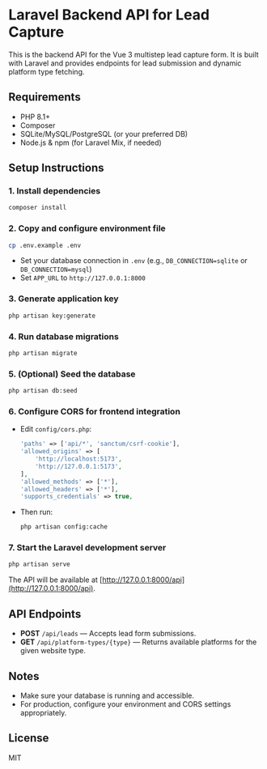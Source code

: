 

# Laravel Backend API for Lead Capture

This is the backend API for the Vue 3 multistep lead capture form. It is built with Laravel and provides endpoints for lead submission and dynamic platform type fetching.

## Requirements
- PHP 8.1+
- Composer
- SQLite/MySQL/PostgreSQL (or your preferred DB)
- Node.js & npm (for Laravel Mix, if needed)

## Setup Instructions

### 1. Install dependencies
```sh
composer install
```

### 2. Copy and configure environment file
```sh
cp .env.example .env
```
- Set your database connection in `.env` (e.g., `DB_CONNECTION=sqlite` or `DB_CONNECTION=mysql`)
- Set `APP_URL` to `http://127.0.0.1:8000`

### 3. Generate application key
```sh
php artisan key:generate
```

### 4. Run database migrations
```sh
php artisan migrate
```

### 5. (Optional) Seed the database
```sh
php artisan db:seed
```

### 6. Configure CORS for frontend integration
- Edit `config/cors.php`:
  ```php
  'paths' => ['api/*', 'sanctum/csrf-cookie'],
  'allowed_origins' => [
      'http://localhost:5173',
      'http://127.0.0.1:5173',
  ],
  'allowed_methods' => ['*'],
  'allowed_headers' => ['*'],
  'supports_credentials' => true,
  ```
- Then run:
  ```sh
  php artisan config:cache
  ```

### 7. Start the Laravel development server
```sh
php artisan serve
```

The API will be available at [http://127.0.0.1:8000/api](http://127.0.0.1:8000/api).

## API Endpoints
- **POST** `/api/leads` — Accepts lead form submissions.
- **GET** `/api/platform-types/{type}` — Returns available platforms for the given website type.

## Notes
- Make sure your database is running and accessible.
- For production, configure your environment and CORS settings appropriately.

## License
MIT

